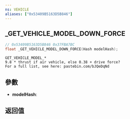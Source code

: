 ```yaml
---
ns: VEHICLE
aliases: ["0x53409B5163D5B846"]
---
```

## _GET_VEHICLE_MODEL_DOWN_FORCE

```c
// 0x53409B5163D5B846 0x37FBA7BC
float _GET_VEHICLE_MODEL_DOWN_FORCE(Hash modelHash);
```

```
GET_VEHICLE_MODEL_*  
9.8 * thrust if air vehicle, else 0.38 + drive force?  
For a full list, see here: pastebin.com/bJQeDqNd  
```

## 參數
* **modelHash**: 

## 返回值
